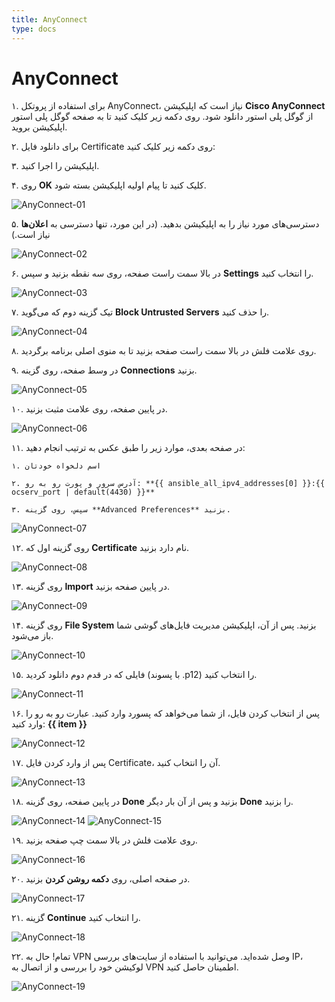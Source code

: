 ```yaml
---
title: AnyConnect
type: docs
---
```


# AnyConnect

۱. برای استفاده از پروتکل AnyConnect، نیاز است که اپلیکیشن **Cisco AnyConnect** از گوگل پلی استور دانلود شود. روی دکمه زیر کلیک کنید تا به صفحه گوگل پلی استور اپلیکیشن بروید.


۲. برای دانلود فایل Certificate روی دکمه زیر کلیک کنید:


۳. اپلیکیشن را اجرا کنید.

۴. روی **OK** کلیک کنید تا پیام اولیه اپلیکیشن بسته شود.

![AnyConnect-01](/images/anyconnect-01.png)

۵. دسترسی‌های مورد نیاز را به اپلیکیشن بدهید. (در این مورد، تنها دسترسی به **اعلان‌ها** نیاز است.)

![AnyConnect-02](/images/anyconnect-02.png)

۶. در بالا سمت راست صفحه، روی سه نقطه بزنید و سپس **Settings** را انتخاب کنید.

![AnyConnect-03](/images/anyconnect-03.png)

۷. تیک گزینه دوم که می‌گوید **Block Untrusted Servers** را حذف کنید.

![AnyConnect-04](/images/anyconnect-04.png)

۸. روی علامت فلش در بالا سمت راست صفحه بزنید تا به منوی اصلی برنامه برگردید.

۹. در وسط صفحه، روی گزینه **Connections** بزنید.

![AnyConnect-05](/images/anyconnect-05.png)

۱۰. در پایین صفحه، روی علامت مثبت بزنید.

![AnyConnect-06](/images/anyconnect-06.png)

۱۱. در صفحه بعدی، موارد زیر را طبق عکس به ترتیب انجام دهید:

	۱. اسم دلخواه خودتان

	۲. آدرس سرور و پورت رو به رو: **{{ ansible_all_ipv4_addresses[0] }}:{{ ocserv_port | default(4430) }}**

	۳. سپس، روی گزینه **Advanced Preferences** بزنید.

![AnyConnect-07](/images/anyconnect-07.png)

۱۲. روی گزینه اول که **Certificate** نام دارد بزنید.

![AnyConnect-08](/images/anyconnect-08.png)

۱۳. روی گزینه **Import** در پایین صفحه بزنید.

![AnyConnect-09](/images/anyconnect-09.png)

۱۴. روی گزینه **File System** بزنید. پس از آن، اپلیکیشن مدیریت فایل‌های گوشی شما باز می‌شود.

![AnyConnect-10](/images/anyconnect-10.png)

۱۵. فایلی که در قدم دوم دانلود کردید (با پسوند .p12) را انتخاب کنید.

![AnyConnect-11](/images/anyconnect-11.png)

۱۶. پس از انتخاب کردن فایل، از شما می‌خواهد که پسورد وارد کنید. عبارت رو به رو را وارد کنید: **{{ item }}**

![AnyConnect-12](/images/anyconnect-12.png)

۱۷. پس از وارد کردن فایل Certificate، آن را انتخاب کنید.

![AnyConnect-13](/images/anyconnect-13.png)

۱۸. در پایین صفحه، روی گزینه **Done** بزنید و پس از آن بار دیگر **Done** را بزنید.

![AnyConnect-14](/images/anyconnect-14.png)
![AnyConnect-15](/images/anyconnect-15.png)

۱۹. روی علامت فلش در بالا سمت چپ صفحه بزنید.

![AnyConnect-16](/images/anyconnect-16.png)

۲۰. در صفحه اصلی، روی **دکمه روشن کردن** بزنید.

![AnyConnect-17](/images/anyconnect-18.png)

۲۱. گزینه **Continue** را انتخاب کنید.

![AnyConnect-18](/images/anyconnect-17.png)

۲۲. تمام! حال به VPN وصل شده‌اید. می‌توانید با استفاده از سایت‌های بررسی IP، لوکیشن خود را بررسی و از اتصال به VPN اطمینان حاصل کنید.

![AnyConnect-19](/images/anyconnect-19.png)
